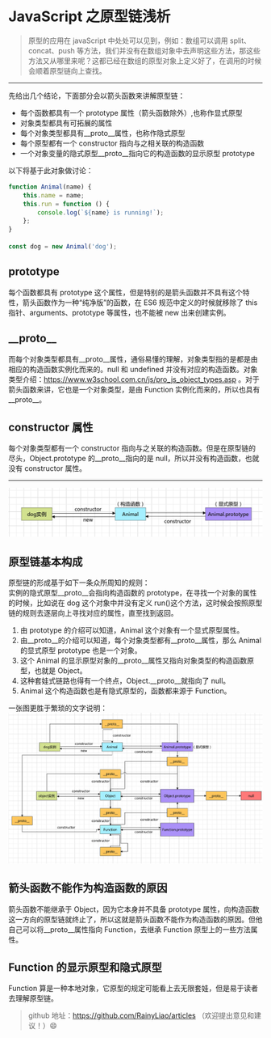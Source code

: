 # JavaScript 之原型链浅析

> 原型的应用在 javaScript 中处处可以见到，例如：数组可以调用 split、concat、push 等方法，我们并没有在数组对象中去声明这些方法，那这些方法又从哪里来呢？这都已经在数组的原型对象上定义好了，在调用的时候会顺着原型链向上查找。

---

先给出几个结论，下面部分会以箭头函数来讲解原型链：

-   每个函数都具有一个 prototype 属性（箭头函数除外）,也称作显式原型
-   对象类型都具有可拓展的属性
-   每个对象类型都具有\_\_proto\_\_属性，也称作隐式原型
-   每个原型都有一个 constructor 指向与之相关联的构造函数
-   一个对象变量的隐式原型\_\_proto\_\_指向它的构造函数的显示原型 prototype

以下将基于此对象做讨论：

```js
function Animal(name) {
    this.name = name;
    this.run = function () {
        console.log(`${name} is running!`);
    };
}

const dog = new Animal('dog');
```

## prototype

每个函数都具有 prototype 这个属性，但是特别的是箭头函数并不具有这个特性，箭头函数作为一种“纯净版”的函数，在 ES6 规范中定义的时候就移除了 this 指针、arguments、prototype 等属性，也不能被 new 出来创建实例。

## \_\_proto\_\_

而每个对象类型都具有\_\_proto\_\_属性，通俗易懂的理解，对象类型指的是都是由相应的构造函数实例化而来的。null 和 undefined 并没有对应的构造函数。对象类型介绍：https://www.w3school.com.cn/js/pro_js_object_types.asp 。对于箭头函数来讲，它也是一个对象类型，是由 Function 实例化而来的，所以也具有\_\_proto\_\_。

## constructor 属性

每个对象类型都有一个 constructor 指向与之关联的构造函数。但是在原型链的尽头，Object.prototype 的\_\_proto\_\_指向的是 null，所以并没有构造函数，也就没有 constructor 属性。

---

![example_1@2x.png](../images/prototype/example_1@2x.png)

## 原型链基本构成

原型链的形成基于如下一条众所周知的规则：\
 实例的隐式原型\_\_proto\_\_会指向构造函数的 prototype，在寻找一个对象的属性的时候，比如说在 dog 这个对象中并没有定义 run()这个方法，这时候会按照原型链的规则去逐层向上寻找对应的属性，直至找到返回。

1. 由 prototype 的介绍可以知道，Animal 这个对象有一个显式原型属性。
2. 由\_\_proto\_\_的介绍可以知道，每个对象类型都有\_\_proto\_\_属性，那么 Animal 的显式原型 prototype 也是一个对象。
3. 这个 Animal 的显示原型对象的\_\_proto\_\_属性又指向对象类型的构造函数原型，也就是 Object。
4. 这种套娃式链路也得有一个终点，Object.\_\_proto\_\_就指向了 null。
5. Animal 这个构造函数也是有隐式原型的，函数都来源于 Function。

一张图更胜于繁琐的文字说明：
![example_2@2x.png](../images/prototype/example_2@2x.png)

## 箭头函数不能作为构造函数的原因

箭头函数不能继承于 Object，因为它本身并不具备 prototype 属性，向构造函数这一方向的原型链就终止了，所以这就是箭头函数不能作为构造函数的原因。但他自己可以将\_\_proto\_\_属性指向 Function，去继承 Function 原型上的一些方法属性。

## Function 的显示原型和隐式原型

Function 算是一种本地对象，它原型的规定可能看上去无限套娃，但是易于读者去理解原型链。

> github 地址：https://github.com/RainyLiao/articles （欢迎提出意见和建议！）😄
